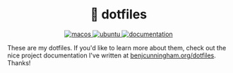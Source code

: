 <h1 align="center">
    🌱 dotfiles
</h1>

<p align="center">
  <a href="https://github.com/benjcunningham/dotfiles/actions/workflows/macos.yaml">
    <img alt="macos" src="https://github.com/benjcunningham/dotfiles/actions/workflows/macos.yaml/badge.svg">
  </a>
  <a href="https://github.com/benjcunningham/dotfiles/actions/workflows/ubuntu.yaml">
    <img alt="ubuntu" src="https://github.com/benjcunningham/dotfiles/actions/workflows/ubuntu.yaml/badge.svg">
  </a>
  <a href="https://github.com/benjcunningham/dotfiles/actions/workflows/documentation.yaml">
    <img alt="documentation" src="https://github.com/benjcunningham/dotfiles/actions/workflows/documentation.yaml/badge.svg">
  </a>
</p>

These are my dotfiles. If you'd like to learn more about them, check out the nice project documentation I've written at [benjcunningham.org/dotfiles](https://benjcunningham.org/dotfiles/). Thanks!
